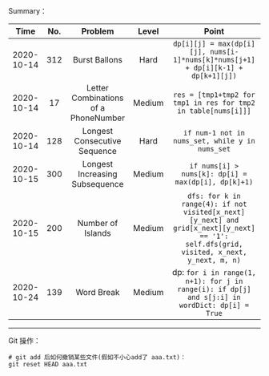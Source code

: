 Summary：

|    Time    | No.  |               Problem                | Level  |                            Point                             |
| :--------: | :--: | :----------------------------------: | :----: | :----------------------------------------------------------: |
| 2020-10-14 | 312  |            Burst Ballons             |  Hard  | `dp[i][j] = max(dp[i][j], nums[i-1]*nums[k]*nums[j+1] + dp[i][k-1] + dp[k+1][j])` |
| 2020-10-14 |  17  | Letter Combinations of a PhoneNumber | Medium | `res = [tmp1+tmp2 for tmp1 in res for tmp2 in table[nums[i]]]` |
| 2020-10-14 | 128  |     Longest Consecutive Sequence     |  Hard  |       `if num-1 not in nums_set, while y in nums_set`        |
| 2020-10-15 | 300  |    Longest Increasing Subsequence    | Medium |     `if nums[i] > nums[k]: dp[i] = max(dp[i], dp[k]+1)`      |
| 2020-10-15 | 200  |          Number of Islands           | Medium | `dfs: for k in range(4): if not visited[x_next][y_next] and grid[x_next][y_next] == '1': self.dfs(grid, visited, x_next, y_next, m, n)` |
| 2020-10-24 | 139  |              Word Break              | Medium | dp: `for i in range(1, n+1): for j in range(i): if dp[j] and s[j:i] in wordDict: dp[i] = True` |



****

Git 操作：

```shell
# git add 后如何撤销某些文件(假如不小心add了 aaa.txt)：
git reset HEAD aaa.txt
```

